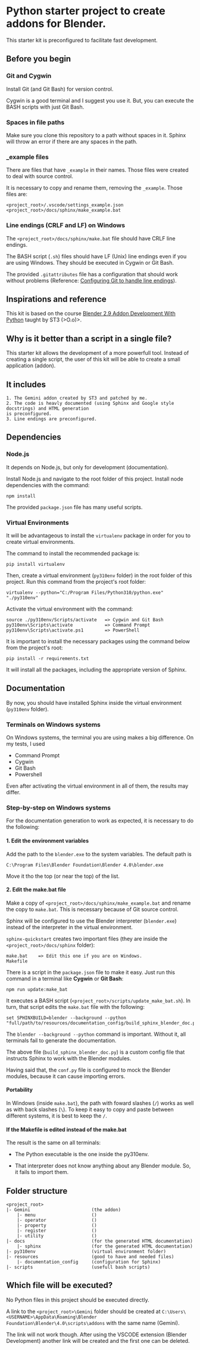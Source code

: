 # Python starter project to create addons for Blender.

This starter kit is preconfigured to facilitate fast development.



## Before you begin

### Git and Cygwin
Install Git (and Git Bash) for version control.

Cygwin is a good terminal and I suggest you use it. But, you can execute the BASH
scripts with just Git Bash.

### Spaces in file paths
Make sure you clone this repository to a path without spaces in it. Sphinx will throw an error if there are any spaces in the path.

### _example files
There are files that have ``_example`` in their names. Those files were created to deal with source control.

It is necessary to copy and rename them, removing the ``_example``. Those files are:

```
<project_root>/.vscode/settings_example.json
<project_root>/docs/sphinx/make_example.bat
```

### Line endings (CRLF and LF) on Windows
The ``<project_root>/docs/sphinx/make.bat`` file should have CRLF line endings.

The BASH script (``.sh``) files should have LF (Unix) line endings even if you are using Windows. They should be executed in Cygwin or Git Bash.

The provided ``.gitattributes`` file has a configuration that should work without problems (Reference: [Configuring Git to handle line endings](https://docs.github.com/en/get-started/getting-started-with-git/configuring-git-to-handle-line-endings)).



## Inspirations and reference
This kit is based on the course
[Blender 2.9 Addon Development With Python](https://www.udemy.com/course/st3-addon-course/)
taught by ST3 (>O.o)>.



## Why is it better than a script in a single file?
This starter kit allows the development of a more powerfull tool. Instead of creating a single script, the user of this kit will be able to create a small application (addon).



## It includes
    1. The Gemini addon created by ST3 and patched by me.
    2. The code is heavly documented (using Sphinx and Google style docstrings) and HTML generation
    is preconfigured.
    3. Line endings are preconfigured.



## Dependencies

### Node.js
It depends on Node.js, but only for development (documentation).

Install Node.js and navigate to the root folder of this project. Install node
dependencies with the command:

```
npm install
```

The provided `package.json` file has many useful scripts.

### Virtual Environments

It will be advantageous to install the `virtualenv` package in order for you to
create virtual environments.

The command to install the recommended package is:

```
pip install virtualenv
```

Then, create a virtual environment (`py310env` folder)
in the root folder of this project. Run this command from the project's root folder:

```
virtualenv --python="C:/Program Files/Python310/python.exe" "./py310env"
```

Activate the virtual environment with the command:
```
source ./py310env/Scripts/activate   => Cygwin and Git Bash
py310env\Scripts\activate            => Command Prompt
py310env\Scripts\activate.ps1        => PowerShell
```

It is important to install the necessary packages using the command below from
the project's root:
```
pip install -r requirements.txt
```
It will install all the packages, including the appropriate version of Sphinx.



## Documentation
By now, you should have installed Sphinx inside the virtual environment (`py310env` folder).

### Terminals on Windows systems
On Windows systems, the terminal you are using makes a big difference. On my tests, I used
- Command Prompt
- Cygwin
- Git Bash
- Powershell

Even after activating the virtual environment in all of them, the results may differ.

### Step-by-step on Windows systems
For the documentation generation to work as expected, it is necessary to do the following:

#### 1. Edit the environment variables
Add the path to the `blender.exe` to the system variables. The default path is
```
C:\Program Files\Blender Foundation\Blender 4.0\blender.exe
```
Move it tho the top (or near the top) of the list.

#### 2. Edit the make.bat file
Make a copy of `<project_root>/docs/sphinx/make_example.bat` and rename the copy to `make.bat`. This is necessary because of Git source control.

Sphinx will be configured to use the Blender interpreter (`blender.exe`) instead of the interpreter in the virtual environment.

`sphinx-quickstart` creates two important files (they are inside the `<project_root>/docs/sphinx` folder):

```
make.bat    => Edit this one if you are on Windows.
Makefile
```

There is a script in the `package.json` file to make it easy. Just run this command
in a terminal like **Cygwin** or **Git Bash**:

```
npm run update:make_bat
```

It executes a BASH script (`<project_root>/scripts/update_make_bat.sh`). In turn, that script edits the `make.bat` file with the following:

```
set SPHINXBUILD=blender --background --python "full/path/to/resources/documentation_config/build_sphinx_blender_doc.py"
```

The `blender --background --python` command is important. Without it, all terminals fail to generate the documentation.

The above file (`build_sphinx_blender_doc.py`) is a custom config file that instructs Sphinx to work with the Blender modules.

Having said that, the `conf.py` file is configured to mock the Blender modules, because it can cause importing errors.

#### Portability

In Windows (inside `make.bat`), the path with foward slashes (`/`) works as well as with back slashes (`\`). To keep it easy to copy and paste between different systems, it is best to keep the `/`.

#### If the Makefile is edited instead of the make.bat

The result is the same on all terminals:

- The Python executable is the one inside the py310env.

- That interpreter does not know anything about any Blender module. So, it fails to import them.



## Folder structure
```
<project_root>
|- Gemini                       (the addon)
    |- menu                     ()
    |- operator                 ()
    |- property                 ()
    |- register                 ()
    |- utility                  ()
|- docs                         (for the generated HTML documentation)
    |- sphinx                   (for the generated HTML documentation)
|- py310env                     (virtual environment folder)
|- resources                    (good to have and needed files)
    |- documentation_config     (configuration for Sphinx)
|- scripts                      (usefull bash scripts)

```



## Which file will be executed?
No Python files in this project should be executed directly.

A link to the `<project_root>\Gemini` folder should be created at
`C:\Users\<USERNAME>\AppData\Roaming\Blender Foundation\Blender\4.0\scripts\addons`
with the same name (Gemini).

The link will not work though. After using the VSCODE extension (Blender
Development) another link will be created and the first one can be deleted.

